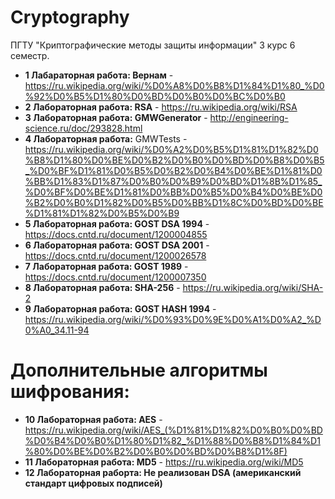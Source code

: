 # Cryptography
ПГТУ "Криптографические методы защиты информации" 3 курс 6 семестр.

- **1 Лабараторная работа: Вернам** - https://ru.wikipedia.org/wiki/%D0%A8%D0%B8%D1%84%D1%80_%D0%92%D0%B5%D1%80%D0%BD%D0%B0%D0%BC%D0%B0
- **2 Лабораторная работа: RSA** - https://ru.wikipedia.org/wiki/RSA
- **3 Лабораторная работа: GMWGenerator** - http://engineering-science.ru/doc/293828.html
- **4 Лабораторная работа:** GMWTests - https://ru.wikipedia.org/wiki/%D0%A2%D0%B5%D1%81%D1%82%D0%B8%D1%80%D0%BE%D0%B2%D0%B0%D0%BD%D0%B8%D0%B5_%D0%BF%D1%81%D0%B5%D0%B2%D0%B4%D0%BE%D1%81%D0%BB%D1%83%D1%87%D0%B0%D0%B9%D0%BD%D1%8B%D1%85_%D0%BF%D0%BE%D1%81%D0%BB%D0%B5%D0%B4%D0%BE%D0%B2%D0%B0%D1%82%D0%B5%D0%BB%D1%8C%D0%BD%D0%BE%D1%81%D1%82%D0%B5%D0%B9
- **5 Лабораторная работа: GOST DSA 1994** - https://docs.cntd.ru/document/1200004855
- **6 Лабораторная работа: GOST DSA 2001** - https://docs.cntd.ru/document/1200026578
- **7 Лабораторная работа: GOST 1989** - https://docs.cntd.ru/document/1200007350
- **8 Лабораторная работа: SHA-256** - https://ru.wikipedia.org/wiki/SHA-2
- **9 Лабораторная работа: GOST HASH 1994** - https://ru.wikipedia.org/wiki/%D0%93%D0%9E%D0%A1%D0%A2_%D0%A0_34.11-94


# Дополнительные алгоритмы шифрования:
- **10 Лабораторная работа: AES** - https://ru.wikipedia.org/wiki/AES_(%D1%81%D1%82%D0%B0%D0%BD%D0%B4%D0%B0%D1%80%D1%82_%D1%88%D0%B8%D1%84%D1%80%D0%BE%D0%B2%D0%B0%D0%BD%D0%B8%D1%8F)
- **11 Лабораторная работа: MD5** - https://ru.wikipedia.org/wiki/MD5
- **12 Лабораторная раборта: Не реализован DSA (американский стандарт цифровых подписей)**


